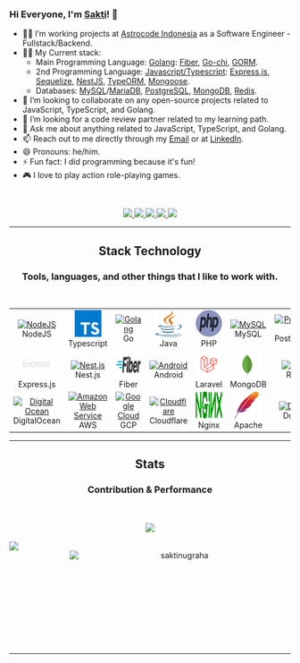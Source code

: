 <!-- Header -->

### Hi Everyone, I'm [Sakti](https://saktinugraha.github.io)! 👋

- 🧑‍💼 I’m working projects at [Astrocode Indonesia](https://astrocode.co.id) as a Software Engineer - Fullstack/Backend.
- 🧑‍💻 My Current stack:
  - Main Programming Language: [Golang](https://golang.org/): [Fiber](https://gofiber.io/), [Go-chi](https://go-chi.io/), [GORM](https://gorm.io/).
  - 2nd Programming Language: [Javascript/Typescript](https://www.typescriptlang.org): [Express.js](https://expressjs.com), [Sequelize](https://sequelize.org/), [NestJS](https://nestjs.com), [TypeORM](https://typeorm.io/), [Mongoose](https://mongoosejs.com/).
  - Databases: [MySQL](https://www.mysql.com/)/[MariaDB](https://mariadb.org/), [PostgreSQL](https://www.postgresql.org/), [MongoDB](https://www.mongodb.com/), [Redis](https://redis.io/).
- 👯 I’m looking to collaborate on any open-source projects related to JavaScript, TypeScript, and Golang.
- 🤔 I’m looking for a code review partner related to my learning path.
- 💬 Ask me about anything related to JavaScript, TypeScript, and Golang.
- 📫 Reach out to me directly through my [Email](mailto:saktinugraha24@gmail.com) or at [LinkedIn](https://www.linkedin.com/in/muhammad-wahyu-nugroho-sakti/).
- 😄 Pronouns: he/him.
- ⚡ Fun fact: I did programming because it's fun!
- 🎮 I love to play action role-playing games.

<br>
<!-- Badged -->
<p align="center">
	<!-- Twitter -->
	<a href="https://x.com/saktinugraha24">
		<img src="https://img.shields.io/twitter/follow/saktinugraha24?style=for-the-badge&logo=X&logoColor=white&label=Follow&labelColor=black&color=black"/>
	</a>
	<!-- Instagram -->
	<a href="https://instagram.com/saktinugrahaa">
		<img src="https://img.shields.io/badge/Instagram-E4405F?style=for-the-badge&logo=instagram&logoColor=white">
	</a>
	<!-- Github Stars -->
	<a href="https://github.com/saktinugraha">
		<img src="https://img.shields.io/github/stars/saktinugraha?style=for-the-badge&logo=Github&logoColor=white&logoSize=white&label=Stars&color=gold"/>
	</a>
	<!-- Github Followers -->
	<a href="https://github.com/saktinugraha">
		<img src="https://img.shields.io/github/followers/saktinugraha?style=for-the-badge&logo=GitHub&logoColor=white&label=Followers&labelColor=636363&color=black"/>
	</a>
	<!-- Stackoverflow Stats -->
	<a href="https://stackoverflow.com/users/4115752">
		<img src="https://img.shields.io/stackexchange/stackoverflow/r/4115752?color=%23E05D44&label=REPUTATION&logo=stackoverflow&style=for-the-badge&labelColor=CE4630&logoColor=white"/>
	</a>
</p>

<hr>

<!-- Technology -->
<h2 align="center" id="saktinugraha">Stack Technology</h2>
<h3 align="center">Tools, languages, and other things that I like to work with.</h3>
<br> 
<table align="center">
	<!-- 1st Row -->
	<tr>
    <td align="center" width="96">
			<a href="#saktinugraha">
				<img src="https://raw.githubusercontent.com/gilbarbara/logos/master/logos/nodejs-icon.svg" width="48" height="48" alt="NodeJS" />
			</a>
			<br>NodeJS
		</td>
    <td align="center" width="96">
			<a href="#saktinugraha">
				<img src="./img/typescript.svg" width="48" height="48" alt="Typescript" />
			</a>
			<br>Typescript
		</td>
		<td align="center" width="96">
			<a href="#saktinugraha">
				<img src="https://raw.githubusercontent.com/gilbarbara/logos/master/logos/go.svg" width="48" height="48" alt="Golang" />
			</a>
			<br>Go
		</td>
    <td align="center" width="96">
			<a href="#saktinugraha" >
				<img src="https://raw.githubusercontent.com/gilbarbara/logos/master/logos/java.svg" width="48" height="48" alt="Java" />
			</a>
			<br>Java
		</td>
    <td align="center" width="96">
			<a href="#saktinugraha" >
				<img src="https://raw.githubusercontent.com/gilbarbara/logos/master/logos/php.svg" width="48" height="48" alt="PHP" />
			</a>
			<br>PHP
		</td>
    <td align="center"  width="96">
			<a href="#saktinugraha">
				<img src="https://raw.githubusercontent.com/gilbarbara/logos/master/logos/mysql.svg" width="48" height="48" alt="MySQL" />
			</a>
			<br>MySQL
		</td>
		<td align="center"  width="96">
			<a href="#saktinugraha">
				<img src="https://raw.githubusercontent.com/gilbarbara/logos/master/logos/postgresql.svg" width="48" height="48" alt="PostgreSQL" />
			</a>
			<br>PostgreSQL
		</td>
		<td align="center" width="96">
			<a href="#saktinugraha">
				<img src="https://raw.githubusercontent.com/gilbarbara/logos/master/logos/kafka.svg" width="48" height="48" alt="Kafka" />
			</a>
			<br>Kafka
		</td>
	</tr>
	<!-- 2nd Row -->
  <tr>
		<td align="center"  width="96">
			<a href="#saktinugraha">
				<img src="./img/express.svg" width="48" height="48" alt="Express.js" />
			</a>
			<br>Express.js
		</td>
    <td align="center" width="96">
			<a href="#saktinugraha" >
				<img src="https://raw.githubusercontent.com/gilbarbara/logos/master/logos/nestjs.svg" width="48" height="48" alt="Nest.js" />
			</a>
			<br>Nest.js
		</td>
		<td align="center"  width="96">
			<a href="#saktinugraha">
				<img src="./img/fiber.svg" width="48" height="48" alt="Fiber" />
			</a>
			<br>Fiber
		</td>
		<td align="center" width="96">
			<a href="#saktinugraha" >
				<img src="https://raw.githubusercontent.com/gilbarbara/logos/master/logos/android-icon.svg" width="48" height="48" alt="Android" />
			</a>
			<br>Android
		</td>
    <td align="center" width="96">
			<a href="#saktinugraha">
				<img src="https://raw.githubusercontent.com/gilbarbara/logos/master/logos/laravel.svg" width="48" height="48" alt="Laravel" />
			</a>
			<br>Laravel
		</td>
    <td align="center" width="96">
			<a href="#saktinugraha" >
				<img src="./img/mongodb-original.svg" width="48" height="48" alt="MongoDB" />
			</a>
			<br>MongoDB
		</td>
    <td align="center"  width="96">
			<a href="#saktinugraha">
				<img src="https://raw.githubusercontent.com/gilbarbara/logos/master/logos/redis.svg" width="48" height="48" alt="Redis" />
			</a>
			<br>Redis
		</td>
	  	<td align="center" width="96">
			<a href="#saktinugraha" >
				<img src="https://raw.githubusercontent.com/gilbarbara/logos/master/logos/rabbitmq.svg" width="48" height="48" alt="RabbitMQ" />
			</a>
			<br>RabbitMQ
		</td>
	</tr>

  <!-- 3rd Row -->
  <tr>
    <td align="center" width="96">
			<a href="#saktinugraha" >
				<img src="https://raw.githubusercontent.com/gilbarbara/logos/master/logos/digital-ocean.svg" width="48" height="48" alt="Digital Ocean" />
			</a>
			<br>DigitalOcean
		</td>
		<td align="center" width="96">
			<a href="#saktinugraha" >
				<img src="https://raw.githubusercontent.com/gilbarbara/logos/master/logos/aws.svg" width="48" height="48" alt="Amazon Web Service" />
			</a>
			<br>AWS
		</td>
		<td align="center" width="96">
			<a href="#saktinugraha" >
				<img src="https://raw.githubusercontent.com/gilbarbara/logos/master/logos/google-cloud.svg" width="48" height="48" alt="Google Cloud" />
			</a>
			<br>GCP
		</td>
    <td align="center" width="96">
			<a href="#saktinugraha" >
				<img src="https://raw.githubusercontent.com/gilbarbara/logos/master/logos/cloudflare.svg" width="48" height="48" alt="Cloudflare" />
			</a>
			<br>Cloudflare
		</td>
    <td align="center"  width="96">
			<a href="#saktinugraha">
				<img src="https://raw.githubusercontent.com/gilbarbara/logos/master/logos/nginx.svg" width="48" height="48" alt="Nginx" />
			</a>
			<br>Nginx
		</td>
    <td align="center"  width="96">
			<a href="#saktinugraha">
				<img src="https://raw.githubusercontent.com/gilbarbara/logos/master/logos/apache.svg" width="48" height="48" alt="Apache" />
			</a>
			<br>Apache
		</td>
    <td align="center" width="96"> 
			<a href="#saktinugraha" >
				<img src="https://raw.githubusercontent.com/gilbarbara/logos/master/logos/docker-icon.svg" width="48" height="48" alt="Docker" />
			</a>
			<br>Docker
		</td>
		<td align="center" width="96">
			<a href="#saktinugraha" >
				<img src="https://raw.githubusercontent.com/gilbarbara/logos/master/logos/kubernetes.svg" width="48" height="48" alt="Kubernetes" />
			</a>
			<br>Kubernetes
		</td>
	</tr>
</table>
<hr>

<!-- Stats -->
<h2 align="center">Stats</h2>
<h3 align="center">Contribution & Performance</h3>
<br> 
<p align=center>
  <div align=center>
    <a href="https://github.com/saktinugraha/github-readme-stats">
      <img width=325 align="center" src="https://github-readme-stats.vercel.app/api/top-langs/?username=saktinugraha&hide=c%23,powershell,Mathematica,Ruby,Objective-C,Objective-C%2b%2b,Cuda&title_color=61dafb&text_color=ffffff&icon_color=61dafb&bg_color=20232a&langs_count=8&layout=compact&border_color=61dafb&hide_border=true" />
    </a>
  </div>
  <br>
  <div align=center>
    <a href="https://github.com/saktinugraha/github-readme-stats" title="Go to Source">
      <img align="left" width=396 src="https://github-readme-stats.vercel.app/api?username=saktinugraha&show_icons=true&theme=dark&border_color=61dafb&hide_border=true" />
    </a>
    <a href="https://github.com/saktinugraha/github-readme-streak-stats" title="Go to Source">
      <img align="right" width=396 src="https://github-readme-streak-stats.herokuapp.com/?user=saktinugraha&theme=dark&border=61dafb&hide_border=true" alt="saktinugraha" />
    </a>
  </div>
  <br><br><br><br><br><br><br><br><br>
  <br>
</p>
<hr>
